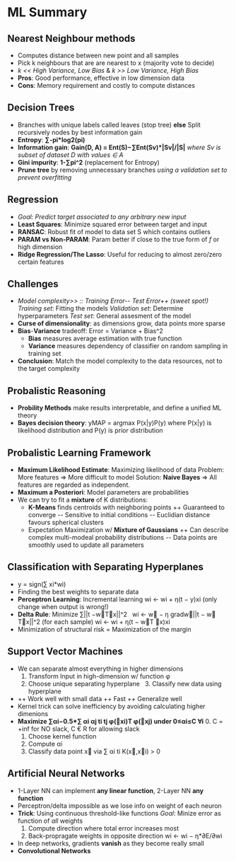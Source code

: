 # ML Summary

## Nearest Neighbour methods
* Computes distance between new point and all samples
* Pick k neighbours that are are nearest to x (majority vote to decide)
* *k << High Variance, Low Bias* & *k >> Low Variance, High Bias*
* **Pros**: Good performance, effective in low dimension data
* **Cons**: Memory requirement and costly to compute distances

## Decision Trees
* Branches with unique labels called leaves (stop tree)
    **else** Split recursively nodes by best information gain
* **Entropy**: **∑-pi\*log2(pi)**
* **Information gain**: **Gain(D, A) = Ent(S)−∑Ent(Sv)\*|Sv|/|S|**
    *where Sv is subset of dataset D with values ∈ A*
* **Gini impurity**: **1-∑pi^2** (replacement for Entropy)
* **Prune tree** by removing unnecessary branches
    *using a validation set to prevent overfitting*
    
## Regression
* *Goal: Predict target associated to any arbitrary new input*
* **Least Squares**: Minimize squared error between target and input
* **RANSAC**: Robust fit of model to data set S which contains outliers
* **PARAM vs Non-PARAM**: Param better if close to the true form of *f* or high dimension
* **Ridge Regression/The Lasso**: Useful for reducing to almost zero/zero certain features

## Challenges
* *Model complexity>> :: Training Error-- Test Error++ (sweet spot!)*
    *Training set*: Fitting the models
    *Validation set*: Determine hyperparameters
    *Test set*: General assesment of the model
* **Curse of dimensionality**: as dimensions grow, data points more sparse
* **Bias**-**Variance** tradeoff: Error = Variance + Bias^2
    * **Bias** measures average estimation with true function
    * **Variance** measures dependency of classifier on random sampling in training set
* **Conclusion**:
    Match the model complexity to the data resources, not to the target complexity
    
## Probalistic Reasoning
* **Probility Methods** make results interpretable, and define a unified ML theory
* **Bayes decision theory**: yMAP = argmax P(x|y)P(y)
   where P(x|y) is likelihood distribution and P(y) is prior distribution

## Probalistic Learning Framework
* **Maximum Likelihood Estimate**: Maximizing likelihood of data
   Problem: More features => More difficult to model
   Solution: **Naive Bayes** => All features are regarded as independent.
* **Maximum a Posteriori**: Model parameters are probabilities
* We can try to fit a **mixture** of K distributions:
   * **K-Means** finds centroids with neighboring points
     ++ Guaranteed to converge
     -- Sensitive to initial conditions
     -- Euclidian distance favours spherical clusters
   * Expectation Maximization w/ **Mixture of Gaussians**
     ++ Can describe complex multi-modeal probability distributions
     -- Data points are smoothly used to update all parameters
   
## Classification with Separating Hyperplanes
* y = sign(∑ xi\*wi)
* Finding the best weights to separate data
* **Perceptron Learning**: Incremental learning
   wi ← wi + η(t − y)xi (only change when output is wrong!)
* **Delta Rule**: Minimize ∑||t −w⃗T⃗x||^2
   wi ← w⃗ − η gradw⃗||t − w⃗ T⃗x||^2 (for each sample)
   wi ← wi + η(t − w⃗T ⃗x)xi
* Minimization of structural risk = Maximization of the margin

## Support Vector Machines
* We can separate almost everything in higher dimensions
   1. Transform Input in high-dimension w/ function φ
   2. Choose unique separating hyperplane
   3. Classify new data using hyperplane
* ++ Work well with small data ++ Fast ++ Generalize well
* Kernel trick can solve inefficiency by avoiding calculating higher dimenions
* **Maximize ∑αi−0.5\*∑ αi αj ti tj φ(⃗xi)T φ(⃗xj) under 0≤αi≤C ∀i**
   0. C = +inf for NO slack, C € R for allowing slack
   1. Choose kernel function
   2. Compute αi
   3. Classify data point x⃗ via ∑ αi ti K(x⃗,x⃗i) > 0

## Artificial Neural Networks
* 1-Layer NN can implement **any linear function**, 2-Layer NN **any function**
* Perceptron/delta impossible as we lose info on weight of each neuron
* **Trick**: Using continuous threshold-like functions
   *Goal*: Minize error as function of *all* weights
   1. Compute direction where total error increases most
   2. Back-propragate weights in opposite direction wi ← wi − η\*∂E/∂wi
* In deep networks, gradients **vanish** as they become really small
* **Convolutional Networks**
   
